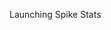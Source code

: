 Launching Spike Stats

<html>
<head>
    <meta charset="utf-8">
    <title>Spike Stats Login</title>
</head>
<body>
    <script type="text/javascript">
        var openApp = function() {
            var url = window.location;
            window.location.replace('spikestats://spikestats' + url);
        };
        openApp();
    </script>
</body>
</html>
